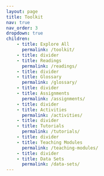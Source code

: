 ```yaml
---
layout: page
title: Toolkit
nav: true
nav_order: 3
dropdown: true
children: 
    - title: Explore All
      permalink: /toolkit/
    - title: divider
    - title: Readings
      permalink: /readings/
    - title: divider
    - title: Glossary
      permalink: /glossary/
    - title: divider
    - title: Assignments
      permalink: /assignments/
    - title: divider
    - title: Activities
      permalink: /activities/
    - title: divider
    - title: Tutorials
      permalink: /tutorials/
    - title: divider
    - title: Teaching Modules
      permalink: /teaching-modules/
    - title: divider
    - title: Data Sets
      permalink: /data-sets/
---
```

